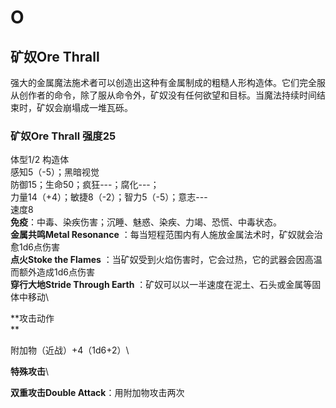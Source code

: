 # O

## 矿奴Ore Thrall 

强大的金属魔法施术者可以创造出这种有金属制成的粗糙人形构造体。它们完全服从创作者的命令，除了服从命令外，矿奴没有任何欲望和目标。当魔法持续时间结束时，矿奴会崩塌成一堆瓦砾。

### 矿奴Ore Thrall 强度25 

体型1/2 构造体\
感知5（-5）；黑暗视觉\
防御15；生命50；疯狂---；腐化---；\
力量14（+4）；敏捷8（-2）；智力5（-5）；意志---\
速度8\
**免疫**：中毒、染疾伤害；沉睡、魅惑、染疾、力竭、恐慌、中毒状态。\
**金属共鸣Metal Resonance**
：每当短程范围内有人施放金属法术时，矿奴就会治愈1d6点伤害\
**点火Stoke the Flames**
：当矿奴受到火焰伤害时，它会过热，它的武器会因高温而额外造成1d6点伤害\
**穿行大地Stride Through Earth**
：矿奴可以以一半速度在泥土、石头或金属等固体中移动\

**攻击动作\
**

附加物（近战）+4（1d6+2）\

**特殊攻击**\

**双重攻击Double Attack**：用附加物攻击两次
